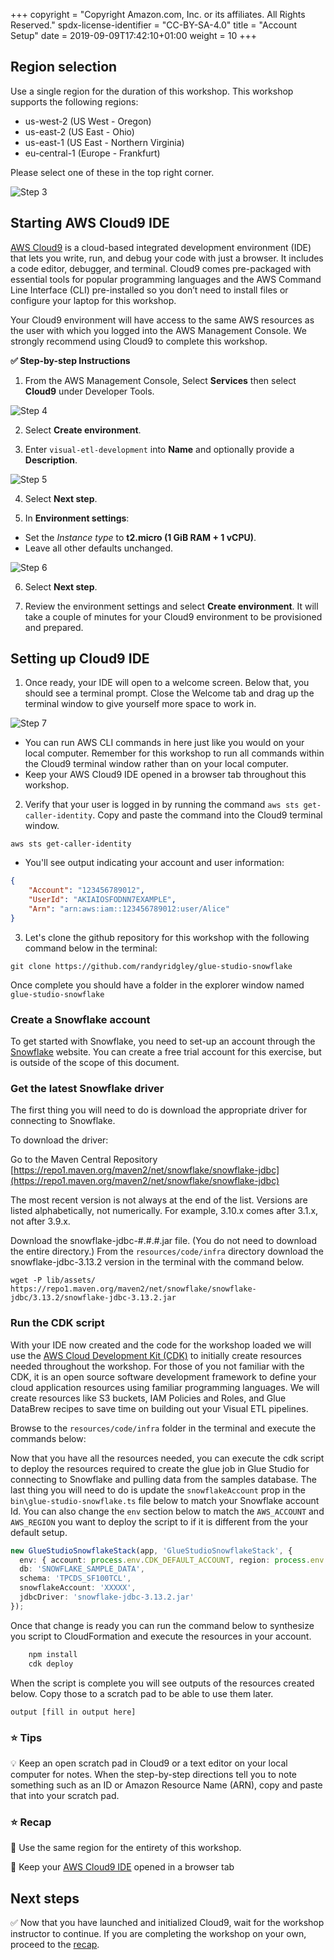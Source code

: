 +++
copyright = "Copyright Amazon.com, Inc. or its affiliates. All Rights Reserved."
spdx-license-identifier = "CC-BY-SA-4.0"
title = "Account Setup"
date = 2019-09-09T17:42:10+01:00
weight = 10
+++

## Region selection

Use a single region for the duration of this workshop. This workshop supports the following regions:

- us-west-2 (US West - Oregon)
- us-east-2 (US East - Ohio)
- us-east-1 (US East - Northern Virginia)
- eu-central-1 (Europe - Frankfurt)

Please select one of these in the top right corner.

![Step 3](/images/c9-step3.png)

## Starting AWS Cloud9 IDE

[AWS Cloud9][cloud9] is a cloud-based integrated development environment (IDE) that lets you write, run, and debug your code with just a browser. It includes a code editor, debugger, and terminal. Cloud9 comes pre-packaged with essential tools for popular programming languages and the AWS Command Line Interface (CLI) pre-installed so you don’t need to install files or configure your laptop for this workshop. 

Your Cloud9 environment will have access to the same AWS resources as the user with which you logged into the AWS Management Console. We strongly recommend using Cloud9 to complete this workshop.

**:white_check_mark: Step-by-step Instructions**

1. From the AWS Management Console, Select **Services** then select **Cloud9** under Developer Tools. 

![Step 4](/images/c9-step4.png)

2. Select **Create environment**.

3. Enter `visual-etl-development` into **Name** and optionally provide a **Description**.

![Step 5](/images/c9-step5.png)

4. Select **Next step**.

5. In **Environment settings**:
- Set the *Instance type* to **t2.micro (1 GiB RAM + 1 vCPU)**.
- Leave all other defaults unchanged.

![Step 6](/images/c9-step6-b.png)

6. Select **Next step**.

7. Review the environment settings and select **Create environment**. It will take a couple of minutes for your Cloud9 environment to be provisioned and prepared.

## Setting up Cloud9 IDE

1. Once ready, your IDE will open to a welcome screen. Below that, you should see a terminal prompt. Close the Welcome tab and drag up the terminal window to give yourself more space to work in. 

![Step 7](/images/c9-step7.png)

- You can run AWS CLI commands in here just like you would on your local computer. Remember for this workshop to run all commands within the Cloud9 terminal window rather than on your local computer.
- Keep your AWS Cloud9 IDE opened in a browser tab throughout this workshop.

2. Verify that your user is logged in by running the command `aws sts get-caller-identity`. Copy and paste the command into the Cloud9 terminal window. 

```console
aws sts get-caller-identity
```

- You'll see output indicating your account and user information:

```json
{
    "Account": "123456789012",
    "UserId": "AKIAIOSFODNN7EXAMPLE",
    "Arn": "arn:aws:iam::123456789012:user/Alice"
}
```

3. Let's clone the github repository for this workshop with the following command below in the terminal:

```console
git clone https://github.com/randyridgley/glue-studio-snowflake
```

Once complete you should have a folder in the explorer window named `glue-studio-snowflake`

### Create a Snowflake account

To get started with Snowflake, you need to set-up an account through the [Snowflake](https://www.snowflake.com/) website. You can create a free trial account for this exercise, but is outside of the scope of this document.

### Get the latest Snowflake driver

The first thing you will need to do is download the appropriate driver for connecting to Snowflake.

To download the driver:

Go to the Maven Central Repository [https://repo1.maven.org/maven2/net/snowflake/snowflake-jdbc](https://repo1.maven.org/maven2/net/snowflake/snowflake-jdbc)

The most recent version is not always at the end of the list. Versions are listed alphabetically, not numerically. For example, 3.10.x comes after 3.1.x, not after 3.9.x.

Download the snowflake-jdbc-#.#.#.jar file. (You do not need to download the entire directory.) From the `resources/code/infra` directory download the snowflake-jdbc-3.13.2 version in the terminal with the command below.

```console
wget -P lib/assets/ https://repo1.maven.org/maven2/net/snowflake/snowflake-jdbc/3.13.2/snowflake-jdbc-3.13.2.jar
```

### Run the CDK script

With your IDE now created and the code for the workshop loaded we will use the [AWS Cloud Development Kit (CDK)][cdk] to initially create resources needed throughout the workshop. For those of you not familiar with the CDK, it is an open source software development framework to define your cloud application resources using familiar programming languages. We will create resources like S3 buckets, IAM Policies and Roles, and Glue DataBrew recipes to save time on building out your Visual ETL pipelines.

Browse to the `resources/code/infra` folder in the terminal and execute the commands below:

Now that you have all the resources needed, you can execute the cdk script to deploy the resources required to create the glue job in Glue Studio for connecting to Snowflake and pulling data from the samples database. The last thing you will need to do is update the `snowflakeAccount` prop in the `bin\glue-studio-snowflake.ts` file below to match your Snowflake account Id. You can also change the `env` section below to match the `AWS_ACCOUNT` and `AWS_REGION` you want to deploy the script to if it is different from the your default setup.

```typescript
new GlueStudioSnowflakeStack(app, 'GlueStudioSnowflakeStack', {
  env: { account: process.env.CDK_DEFAULT_ACCOUNT, region: process.env.CDK_DEFAULT_REGION },
  db: 'SNOWFLAKE_SAMPLE_DATA',
  schema: 'TPCDS_SF100TCL',
  snowflakeAccount: 'XXXXX',
  jdbcDriver: 'snowflake-jdbc-3.13.2.jar'
});
```

Once that change is ready you can run the command below to synthesize you script to CloudFormation and execute the resources in your account.

```bash
    npm install
    cdk deploy
```

When the script is complete you will see outputs of the resources created below. Copy those to a scratch pad to be able to use them later.

```console
output [fill in output here]
```

### :star: Tips

:bulb: Keep an open scratch pad in Cloud9 or a text editor on your local computer for notes. When the step-by-step directions tell you to note something such as an ID or Amazon Resource Name (ARN), copy and paste that into your scratch pad.

### :star: Recap

:key: Use the same region for the entirety of this workshop.

:key: Keep your [AWS Cloud9 IDE](#starting-aws-cloud9-ide) opened in a browser tab

## Next steps

:white_check_mark: Now that you have launched and initialized Cloud9, wait for the workshop instructor to continue. If you are completing the workshop on your own, proceed to the [recap](../recap).

[cloud9]: https://aws.amazon.com/cloud9
[cdk]: https://aws.amazon.com/cdk/